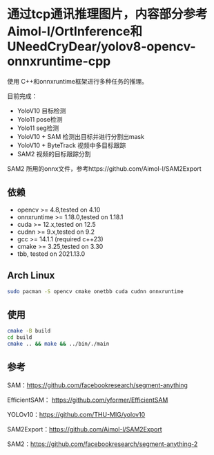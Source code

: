 # 通过tcp通讯推理图片，内容部分参考Aimol-l/OrtInference和UNeedCryDear/yolov8-opencv-onnxruntime-cpp
使用 C++和onnxruntime框架进行多种任务的推理。

目前完成：
 + YoloV10 目标检测
 + Yolo11 pose检测
 + Yolo11 seg检测
 + YoloV10 + SAM 检测出目标并进行分割出mask
 + YoloV10 + ByteTrack 视频中多目标跟踪
 + SAM2 视频的目标跟踪分割

SAM2 所用的onnx文件，参考https://github.com/Aimol-l/SAM2Export

## 依赖
+ opencv >= 4.8,tested on 4.10
+ onnxruntime >= 1.18.0,tested on 1.18.1
+ cuda >= 12.x,tested on 12.5
+ cudnn >= 9.x,tested on 9.2
+ gcc >= 14.1.1 (required c++23)
+ cmake >= 3.25,tested on 3.30
+ tbb, tested on 2021.13.0

## Arch Linux

```sh
sudo pacman -S opencv cmake onetbb cuda cudnn onnxruntime 
```
## 使用

```sh
cmake -B build
cd build
cmake .. && make && ../bin/./main
```

## 参考

SAM：https://github.com/facebookresearch/segment-anything

EfficientSAM： https://github.com/yformer/EfficientSAM

YOLOv10：https://github.com/THU-MIG/yolov10

SAM2Export：https://github.com/Aimol-l/SAM2Export

SAM2：https://github.com/facebookresearch/segment-anything-2
